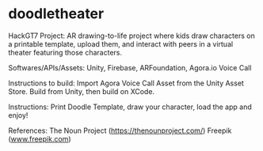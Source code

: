 # doodletheater
HackGT7 Project: AR drawing-to-life project where kids draw characters on a printable template, upload them, and interact with peers in a virtual theater featuring those characters.

Softwares/APIs/Assets: Unity, Firebase, ARFoundation, Agora.io Voice Call

Instructions to build:
Import Agora Voice Call Asset from the Unity Asset Store. 
Build from Unity, then build on XCode.

Instructions:
Print Doodle Template, draw your character, load the app and enjoy!

References:
The Noun Project (https://thenounproject.com/)
Freepik (www.freepik.com)
